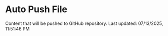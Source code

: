 # Auto Push File

Content that will be pushed to GitHub repository.
Last updated: 07/13/2025, 11:51:46 PM